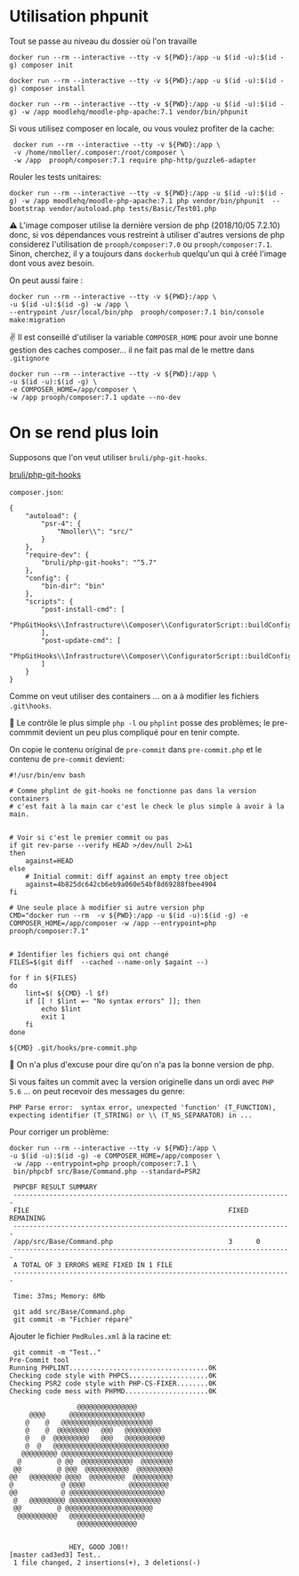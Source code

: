 # Utilisation phpunit


Tout se passe au niveau du dossier où l'on travaille

``` 
docker run --rm --interactive --tty -v ${PWD}:/app -u $(id -u):$(id -g) composer init
```

``` 
docker run --rm --interactive --tty -v ${PWD}:/app -u $(id -u):$(id -g) composer install
```

```
docker run --rm --interactive --tty -v ${PWD}:/app -u $(id -u):$(id -g) -w /app moodlehq/moodle-php-apache:7.1 vendor/bin/phpunit
```
Si vous utilisez composer en locale, ou vous voulez profiter de la cache:
```
 docker run --rm --interactive --tty -v ${PWD}:/app \
 -v /home/nmoller/.composer:/root/composer \
 -w /app  prooph/composer:7.1 require php-http/guzzle6-adapter
```

Rouler les tests unitaires:

```
docker run --rm --interactive --tty -v ${PWD}:/app -u $(id -u):$(id -g) -w /app moodlehq/moodle-php-apache:7.1 php vendor/bin/phpunit  --bootstrap vendor/autoload.php tests/Basic/Test01.php
```

:warning: L'image composer utilise la dernière version de php (2018/10/05 7.2.10) donc, si vos dépendances vous restreint à utiliser d'autres versions de php considerez l'utilisation de `prooph/composer:7.0` ou  `prooph/composer:7.1`. Sinon, cherchez, il y a toujours dans `dockerhub` quelqu'un qui à créé l'image dont vous avez besoin.

On peut aussi faire :
```
docker run --rm --interactive --tty -v ${PWD}:/app \
-u $(id -u):$(id -g) -w /app \
--entrypoint /usr/local/bin/php  prooph/composer:7.1 bin/console make:migration
```

:v: Il est conseillé d'utiliser la variable `COMPOSER_HOME` pour avoir une bonne gestion des caches composer... il ne fait pas mal de le mettre dans `.gitignore`
```
docker run --rm --interactive --tty -v ${PWD}:/app \
-u $(id -u):$(id -g) \
-e COMPOSER_HOME=/app/composer \
-w /app prooph/composer:7.1 update --no-dev
```

# On se rend plus loin

Supposons que l'on veut utiliser `bruli/php-git-hooks`.

[bruli/php-git-hooks](https://packagist.org/packages/bruli/php-git-hooks)

`composer.json`:
```
{
    "autoload": {
        "psr-4": {
            "Nmoller\\": "src/"
        }
    },
    "require-dev": {
        "bruli/php-git-hooks": "^5.7"
    },
    "config": {
        "bin-dir": "bin"
    },
    "scripts": {
        "post-install-cmd": [
            "PhpGitHooks\\Infrastructure\\Composer\\ConfiguratorScript::buildConfig"
        ],
        "post-update-cmd": [
            "PhpGitHooks\\Infrastructure\\Composer\\ConfiguratorScript::buildConfig"
        ]
    }
}
```
Comme on veut utiliser des containers ... on a à modifier les fichiers 
` .git\hooks`.

:red_circle: Le contrôle le plus simple `php -l` ou `phplint` posse des problèmes; le pre-commmit devient un peu plus compliqué pour en tenir compte.

On copie le contenu original de `pre-commit` dans `pre-commit.php` et le contenu de `pre-commit` devient:
```
#!/usr/bin/env bash

# Comme phplint de git-hooks ne fonctionne pas dans la version containers
# c'est fait à la main car c'est le check le plus simple à avoir à la main.


# Voir si c'est le premier commit ou pas
if git rev-parse --verify HEAD >/dev/null 2>&1
then
    against=HEAD
else
    # Initial commit: diff against an empty tree object
    against=4b825dc642cb6eb9a060e54bf8d69288fbee4904
fi

# Une seule place à modifier si autre version php 
CMD="docker run --rm  -v ${PWD}:/app -u $(id -u):$(id -g) -e COMPOSER_HOME=/app/composer -w /app --entrypoint=php prooph/composer:7.1"


# Identifier les fichiers qui ont changé
FILES=$(git diff  --cached --name-only $againt --)

for f in ${FILES}
do
    lint=$( ${CMD} -l $f)
    if [[ ! $lint =~ "No syntax errors" ]]; then
        echo $lint
        exit 1
    fi
done

${CMD} .git/hooks/pre-commit.php
```

:tada: On n'a plus d'excuse pour dire qu'on n'a pas la bonne version de php.

Si vous faites un commit avec la version originelle dans un ordi avec `PHP 5.6`
... on peut recevoir des messages du genre:
```
PHP Parse error:  syntax error, unexpected 'function' (T_FUNCTION), 
expecting identifier (T_STRING) or \\ (T_NS_SEPARATOR) in ...
```

Pour corriger un problème:
```
docker run --rm --interactive --tty -v ${PWD}:/app \
-u $(id -u):$(id -g) -e COMPOSER_HOME=/app/composer \
 -w /app --entrypoint=php prooph/composer:7.1 \
 bin/phpcbf src/Base/Command.php --standard=PSR2

 PHPCBF RESULT SUMMARY
 ----------------------------------------------------------------------
 FILE                                                  FIXED  REMAINING
 ----------------------------------------------------------------------
 /app/src/Base/Command.php                             3      0
 ----------------------------------------------------------------------
 A TOTAL OF 3 ERRORS WERE FIXED IN 1 FILE
 ----------------------------------------------------------------------

 Time: 37ms; Memory: 6Mb

 git add src/Base/Command.php
 git commit -m "Fichier réparé"
 ```
Ajouter le fichier `PmdRules.xml` à la racine et:

 ```
  git commit -m "Test.."
 Pre-Commit tool
 Running PHPLINT...................................0K
 Checking code style with PHPCS....................0K
 Checking PSR2 code style with PHP-CS-FIXER........0K
 Checking code mess with PHPMD.....................0K

                  @@@@@@@@@@@@@@@
      @@@@      @@@@@@@@@@@@@@@@@@@
     @    @   @@@@@@@@@@@@@@@@@@@@@@@
     @    @  @@@@@@@@   @@@   @@@@@@@@@
     @   @  @@@@@@@@@   @@@   @@@@@@@@@@
     @  @   @@@@@@@@@@@@@@@@@@@@@@@@@@@@@
    @@@@@@@@@ @@@@@@@@@@@@@@@@@@@@@@@@@@@@
   @         @ @@  @@@@@@@@@@@@@  @@@@@@@@
  @@         @ @@@  @@@@@@@@@@@  @@@@@@@@@
 @@   @@@@@@@@ @@@@  @@@@@@@@@  @@@@@@@@@@
 @            @ @@@@           @@@@@@@@@@
 @@           @ @@@@@@@@@@@@@@@@@@@@@@@@
  @   @@@@@@@@@ @@@@@@@@@@@@@@@@@@@@@@@
  @@         @ @@@@@@@@@@@@@@@@@@@@@@
   @@@@@@@@@@   @@@@@@@@@@@@@@@@@@@
                  @@@@@@@@@@@@@@@
         

                HEY, GOOD JOB!!       
 [master cad3ed3] Test..
  1 file changed, 2 insertions(+), 3 deletions(-)
 ```